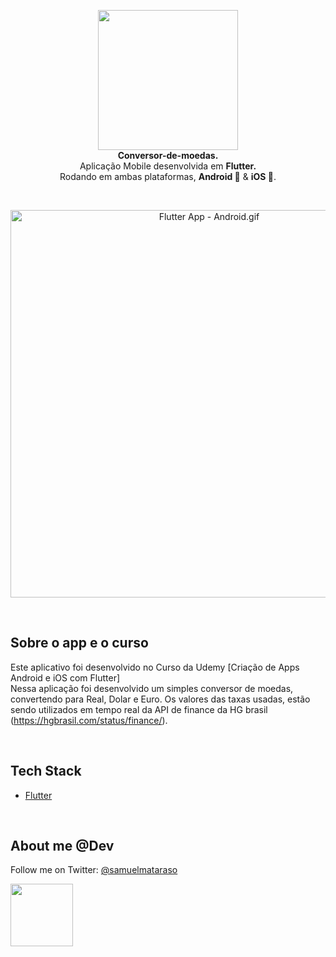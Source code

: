 <!-- header section -->
<p align="center">
  <img src="https://i.imgur.com/PzQf1wp.png" height="224" /><br/>
  <span><b>Conversor-de-moedas.</b></span><br/>
  <span>Aplicação Mobile desenvolvida em <b>Flutter.</b></span><br/>
  <span>Rodando em ambas plataformas, <b>Android 🤖</b> & <b>iOS 🍎</b>. </span><br/>
</p>
<!-- header section END -->

<br/>
<!-- show case/gif section -->
<p align="center">
    <img alt="Flutter App - Android.gif" height="620" src="https://media.giphy.com/media/iY8Lz4AGrwlFWDeCgZ/giphy.gif" />
</p>
<!-- show case/gif section END -->

<br/>

<!-- about app and course section -->

## Sobre o app e o curso

Este aplicativo foi desenvolvido no Curso da Udemy [Criação de Apps Android e iOS com Flutter]
<br/>
Nessa aplicação foi desenvolvido um simples conversor de moedas, convertendo para Real, Dolar e Euro. Os valores das taxas usadas, estão sendo utilizados em tempo real da API de finance da HG brasil (https://hgbrasil.com/status/finance/).

<br/>

## Tech Stack

- [Flutter](https://flutter.dev/)

<br/>

<!-- about me -->

## About me @Dev

Follow me on Twitter: [@samuelmataraso](https://twitter.com/samuelmataraso)

<a href="https://twitter.com/samuelmataraso" target="_blank">
<img src="https://twitter.com/samuelmataraso/profile_image?size=original" height="100" /></a>

<!-- about me  END -->
